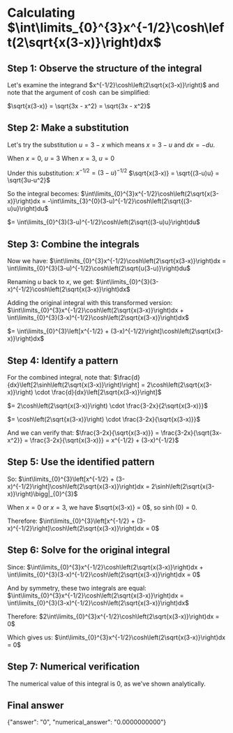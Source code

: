 # Calculating $\int\limits_{0}^{3}x^{-1/2}\cosh\left(2\sqrt{x(3-x)}\right)dx$

## Step 1: Observe the structure of the integral

Let's examine the integrand $x^{-1/2}\cosh\left(2\sqrt{x(3-x)}\right)$ and note that the argument of $\cosh$ can be simplified:

$\sqrt{x(3-x)} = \sqrt{3x - x^2} = \sqrt{3x - x^2}$

## Step 2: Make a substitution

Let's try the substitution $u = 3-x$ which means $x = 3-u$ and $dx = -du$.

When $x = 0$, $u = 3$
When $x = 3$, $u = 0$

Under this substitution:
$x^{-1/2} = (3-u)^{-1/2}$
$\sqrt{x(3-x)} = \sqrt{(3-u)u} = \sqrt{3u-u^2}$

So the integral becomes:
$\int\limits_{0}^{3}x^{-1/2}\cosh\left(2\sqrt{x(3-x)}\right)dx = -\int\limits_{3}^{0}(3-u)^{-1/2}\cosh\left(2\sqrt{(3-u)u}\right)du$

$= \int\limits_{0}^{3}(3-u)^{-1/2}\cosh\left(2\sqrt{(3-u)u}\right)du$

## Step 3: Combine the integrals

Now we have:
$\int\limits_{0}^{3}x^{-1/2}\cosh\left(2\sqrt{x(3-x)}\right)dx = \int\limits_{0}^{3}(3-u)^{-1/2}\cosh\left(2\sqrt{u(3-u)}\right)du$

Renaming $u$ back to $x$, we get:
$\int\limits_{0}^{3}(3-x)^{-1/2}\cosh\left(2\sqrt{x(3-x)}\right)dx$

Adding the original integral with this transformed version:
$\int\limits_{0}^{3}x^{-1/2}\cosh\left(2\sqrt{x(3-x)}\right)dx + \int\limits_{0}^{3}(3-x)^{-1/2}\cosh\left(2\sqrt{x(3-x)}\right)dx$

$= \int\limits_{0}^{3}\left[x^{-1/2} + (3-x)^{-1/2}\right]\cosh\left(2\sqrt{x(3-x)}\right)dx$

## Step 4: Identify a pattern

For the combined integral, note that:
$\frac{d}{dx}\left[2\sinh\left(2\sqrt{x(3-x)}\right)\right] = 2\cosh\left(2\sqrt{x(3-x)}\right) \cdot \frac{d}{dx}\left[2\sqrt{x(3-x)}\right]$

$= 2\cosh\left(2\sqrt{x(3-x)}\right) \cdot \frac{3-2x}{2\sqrt{x(3-x)}}$

$= \cosh\left(2\sqrt{x(3-x)}\right) \cdot \frac{3-2x}{\sqrt{x(3-x)}}$

And we can verify that:
$\frac{3-2x}{\sqrt{x(3-x)}} = \frac{3-2x}{\sqrt{3x-x^2}} = \frac{3-2x}{\sqrt{x(3-x)}} = x^{-1/2} + (3-x)^{-1/2}$

## Step 5: Use the identified pattern

So:
$\int\limits_{0}^{3}\left[x^{-1/2} + (3-x)^{-1/2}\right]\cosh\left(2\sqrt{x(3-x)}\right)dx = 2\sinh\left(2\sqrt{x(3-x)}\right)\bigg|_{0}^{3}$

When $x = 0$ or $x = 3$, we have $\sqrt{x(3-x)} = 0$, so $\sinh(0) = 0$.

Therefore:
$\int\limits_{0}^{3}\left[x^{-1/2} + (3-x)^{-1/2}\right]\cosh\left(2\sqrt{x(3-x)}\right)dx = 0$

## Step 6: Solve for the original integral

Since:
$\int\limits_{0}^{3}x^{-1/2}\cosh\left(2\sqrt{x(3-x)}\right)dx + \int\limits_{0}^{3}(3-x)^{-1/2}\cosh\left(2\sqrt{x(3-x)}\right)dx = 0$

And by symmetry, these two integrals are equal:
$\int\limits_{0}^{3}x^{-1/2}\cosh\left(2\sqrt{x(3-x)}\right)dx = \int\limits_{0}^{3}(3-x)^{-1/2}\cosh\left(2\sqrt{x(3-x)}\right)dx$

Therefore:
$2\int\limits_{0}^{3}x^{-1/2}\cosh\left(2\sqrt{x(3-x)}\right)dx = 0$

Which gives us:
$\int\limits_{0}^{3}x^{-1/2}\cosh\left(2\sqrt{x(3-x)}\right)dx = 0$

## Step 7: Numerical verification

The numerical value of this integral is 0, as we've shown analytically.

## Final answer

{"answer": "0", "numerical_answer": "0.0000000000"}